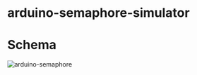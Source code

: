 # arduino-semaphore-simulator

# Schema

![arduino-semaphore](https://user-images.githubusercontent.com/82712969/163812179-05842073-0b48-4c5f-9c2a-ef39dd42238f.png)
